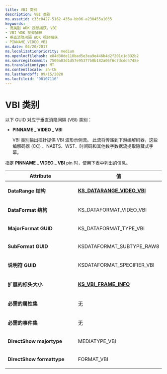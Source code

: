 ```yaml
---
title: VBI 类别
description: VBI 类别
ms.assetid: c33c0427-5162-435a-bb96-a230455a1035
keywords:
- 流类别 WDK 视频捕获，VBI
- VBI WDK 视频捕获
- 垂直消隐间隔 WDK 视频捕获
- PINNAME_VIDEO_VBI
ms.date: 04/20/2017
ms.localizationpriority: medium
ms.openlocfilehash: e84d38de110bad5e3ea9e446b4d2f201c1d332b2
ms.sourcegitcommit: 7500a03d1d57e95377b0b182a06f6c7dcdd4748e
ms.translationtype: MT
ms.contentlocale: zh-CN
ms.lasthandoff: 09/15/2020
ms.locfileid: "90107116"
---
```

# <a name="vbi-category"></a>VBI 类别


以下 GUID 对应于垂直消隐间隔 (VBI) 类别：

-   **PINNAME \_ VIDEO \_ VBI**

    VBI 类别输出插针提供 VBI 波形示例流。 此流将传递到下游编解码器，这些编解码器 (CC) 、NABTS、WST、时间码和其他数字数据流提取隐藏式字幕。

指定 **PINNAME \_ VIDEO \_ VBI** pin 时，使用下表中列出的信息。

<table>
<colgroup>
<col width="50%" />
<col width="50%" />
</colgroup>
<thead>
<tr class="header">
<th>Attribute</th>
<th>值</th>
</tr>
</thead>
<tbody>
<tr class="odd">
<td><p><strong>DataRange 结构</strong></p></td>
<td><p><a href="/windows-hardware/drivers/ddi/ksmedia/ns-ksmedia-tagks_datarange_video_vbi" data-raw-source="[&lt;strong&gt;KS_DATARANGE_VIDEO_VBI&lt;/strong&gt;](/windows-hardware/drivers/ddi/ksmedia/ns-ksmedia-tagks_datarange_video_vbi)"><strong>KS_DATARANGE_VIDEO_VBI</strong></a></p></td>
</tr>
<tr class="even">
<td><p><strong>DataFormat 结构</strong></p></td>
<td><p>KS_DATAFORMAT_VIDEO_VBI</p></td>
</tr>
<tr class="odd">
<td><p><strong>MajorFormat GUID</strong></p></td>
<td><p>KS_DATAFORMAT_TYPE_VBI</p></td>
</tr>
<tr class="even">
<td><p><strong>SubFormat GUID</strong></p></td>
<td><p>KSDATAFORMAT_SUBTYPE_RAW8</p></td>
</tr>
<tr class="odd">
<td><p><strong>说明符 GUID</strong></p></td>
<td><p>KSDATAFORMAT_SPECIFIER_VBI</p></td>
</tr>
<tr class="even">
<td><p><strong>扩展的标头大小</strong></p></td>
<td><p><a href="/windows-hardware/drivers/ddi/ksmedia/ns-ksmedia-tagks_vbi_frame_info" data-raw-source="[&lt;strong&gt;KS_VBI_FRAME_INFO&lt;/strong&gt;](/windows-hardware/drivers/ddi/ksmedia/ns-ksmedia-tagks_vbi_frame_info)"><strong>KS_VBI_FRAME_INFO</strong></a></p></td>
</tr>
<tr class="odd">
<td><p><strong>必需的属性集</strong></p></td>
<td><p>无</p></td>
</tr>
<tr class="even">
<td><p><strong>必需的事件集</strong></p></td>
<td><p>无</p></td>
</tr>
<tr class="odd">
<td><p><strong>DirectShow majortype</strong></p></td>
<td><p>MEDIATYPE_VBI</p></td>
</tr>
<tr class="even">
<td><p><strong>DirectShow formattype</strong></p></td>
<td><p>FORMAT_VBI</p></td>
</tr>
</tbody>
</table>

 

